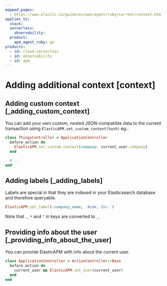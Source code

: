 ```yaml
---
mapped_pages:
  - https://www.elastic.co/guide/en/apm/agent/ruby/current/context.html
applies_to:
  stack:
  serverless:
    observability:
  product:
    apm_agent_ruby: ga
products:
  - id: cloud-serverless
  - id: observability
  - id: apm
---
```


# Adding additional context [context]


## Adding custom context [_adding_custom_context]

You can add your own custom, nested JSON-compatible data to the current transaction using `ElasticAPM.set_custom_context(hash)` eg.:

```ruby
class ThingsController < ApplicationController
  before_action do
    ElasticAPM.set_custom_context(company: current_user.company)
  end

  # ...
end
```


## Adding labels [_adding_labels]

Labels are special in that they are indexed in your Elasticsearch database and therefore queryable.

```ruby
ElasticAPM.set_label(:company_name, 'Acme, Inc.')
```

Note that `.`, `*` and `"` in keys are converted to `_`.


## Providing info about the user [_providing_info_about_the_user]

You can provide ElasticAPM with info about the current user.

```ruby
class ApplicationController < ActionController::Base
  before_action do
    current_user && ElasticAPM.set_user(current_user)
  end
end
```

